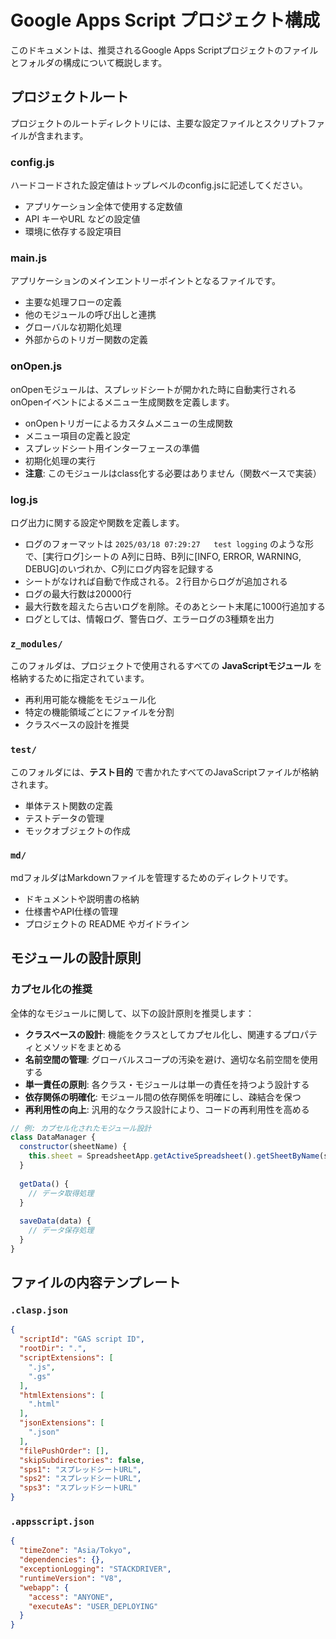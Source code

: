 # Google Apps Script プロジェクト構成

このドキュメントは、推奨されるGoogle Apps Scriptプロジェクトのファイルとフォルダの構成について概説します。

## プロジェクトルート
プロジェクトのルートディレクトリには、主要な設定ファイルとスクリプトファイルが含まれます。

### config.js
ハードコードされた設定値はトップレベルのconfig.jsに記述してください。
- アプリケーション全体で使用する定数値
- API キーやURL などの設定値
- 環境に依存する設定項目

### main.js
アプリケーションのメインエントリーポイントとなるファイルです。
- 主要な処理フローの定義
- 他のモジュールの呼び出しと連携
- グローバルな初期化処理
- 外部からのトリガー関数の定義

### onOpen.js
onOpenモジュールは、スプレッドシートが開かれた時に自動実行されるonOpenイベントによるメニュー生成関数を定義します。
- onOpenトリガーによるカスタムメニューの生成関数
- メニュー項目の定義と設定
- スプレッドシート用インターフェースの準備
- 初期化処理の実行
- **注意**: このモジュールはclass化する必要はありません（関数ベースで実装）

### log.js
ログ出力に関する設定や関数を定義します。
- ログのフォーマットは `2025/03/18 07:29:27	test logging` のような形で、[実行ログ]シートの A列に日時、B列に[INFO, ERROR, WARNING, DEBUG]のいづれか、C列にログ内容を記録する
- シートがなければ自動で作成される。２行目からログが追加される
- ログの最大行数は20000行
- 最大行数を超えたら古いログを削除。そのあとシート末尾に1000行追加する
- ログとしては、情報ログ、警告ログ、エラーログの3種類を出力

### `z_modules/`
このフォルダは、プロジェクトで使用されるすべての **JavaScriptモジュール** を格納するために指定されています。
- 再利用可能な機能をモジュール化
- 特定の機能領域ごとにファイルを分割
- クラスベースの設計を推奨

### `test/`
このフォルダには、**テスト目的** で書かれたすべてのJavaScriptファイルが格納されます。
- 単体テスト関数の定義
- テストデータの管理
- モックオブジェクトの作成

### `md/`
mdフォルダはMarkdownファイルを管理するためのディレクトリです。
- ドキュメントや説明書の格納
- 仕様書やAPI仕様の管理
- プロジェクトの README やガイドライン

## モジュールの設計原則

### カプセル化の推奨
全体的なモジュールに関して、以下の設計原則を推奨します：

- **クラスベースの設計**: 機能をクラスとしてカプセル化し、関連するプロパティとメソッドをまとめる
- **名前空間の管理**: グローバルスコープの汚染を避け、適切な名前空間を使用する
- **単一責任の原則**: 各クラス・モジュールは単一の責任を持つよう設計する
- **依存関係の明確化**: モジュール間の依存関係を明確にし、疎結合を保つ
- **再利用性の向上**: 汎用的なクラス設計により、コードの再利用性を高める

```javascript
// 例: カプセル化されたモジュール設計
class DataManager {
  constructor(sheetName) {
    this.sheet = SpreadsheetApp.getActiveSpreadsheet().getSheetByName(sheetName);
  }
  
  getData() {
    // データ取得処理
  }
  
  saveData(data) {
    // データ保存処理
  }
}
```

## ファイルの内容テンプレート

### `.clasp.json`
```json
{
  "scriptId": "GAS script ID",
  "rootDir": ".",
  "scriptExtensions": [
    ".js",
    ".gs"
  ],
  "htmlExtensions": [
    ".html"
  ],
  "jsonExtensions": [
    ".json"
  ],
  "filePushOrder": [],
  "skipSubdirectories": false,
  "sps1": "スプレッドシートURL",
  "sps2": "スプレッドシートURL",
  "sps3": "スプレッドシートURL"
}
```

### `.appsscript.json`
```json
{
  "timeZone": "Asia/Tokyo",
  "dependencies": {},
  "exceptionLogging": "STACKDRIVER",
  "runtimeVersion": "V8",
  "webapp": {
    "access": "ANYONE",
    "executeAs": "USER_DEPLOYING"
  }
}
```
